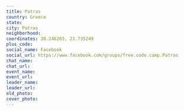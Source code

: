 ```yaml
---
title: Patras
country: Greece
state: 
city: Patras
neighborhood: 
coordinates: 38.246203, 21.735249
plus_code:
social_name: Facebook
social_url: https://www.facebook.com/groups/free.code.camp.Patras
chat_name:
chat_url:
event_name:
event_url:
leader_name:
leader_url:
old_photo: 
cover_photo:
---
```

